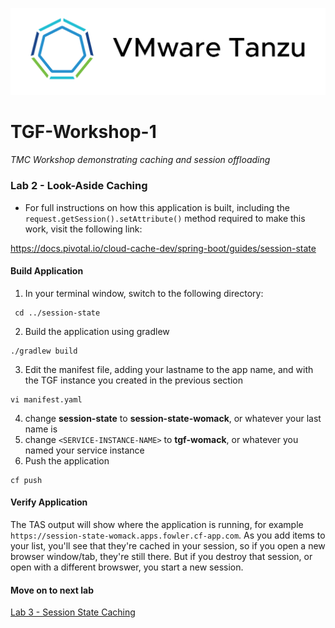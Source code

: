 ![VMware Tanzu Gemfire](/images/vmware-tanzu.png)
# TGF-Workshop-1
*TMC Workshop demonstrating caching and session offloading*

### Lab 2 - Look-Aside Caching
* For full instructions on how this application is built, including the `request.getSession().setAttribute()` method required to make this work, visit the following link: 

https://docs.pivotal.io/cloud-cache-dev/spring-boot/guides/session-state

#### Build Application
1. In your terminal window, switch to the following directory:
```
 cd ../session-state
```
2. Build the application using gradlew
```
./gradlew build
```
3. Edit the manifest file, adding your lastname to the app name, and <SERVICE-INSTANCE-NAME> with the TGF instance you created in the previous section
```
vi manifest.yaml
```
4. change **session-state** to **session-state-womack**, or whatever your last name is
5. change ``<SERVICE-INSTANCE-NAME>`` to **tgf-womack**, or whatever you named your service instance
6. Push the application
```
cf push
```

#### Verify Application
The TAS output will show where the application is running, for example `https://session-state-womack.apps.fowler.cf-app.com`. As you add items to your list, you'll see that they're cached in your session, so if you open a new browser window/tab, they're still there. But if you destroy that session, or open with a different browswer, you start a new session.

#### Move on to next lab

[Lab 3 - Session State Caching](../lab_03/lab_03.md)

